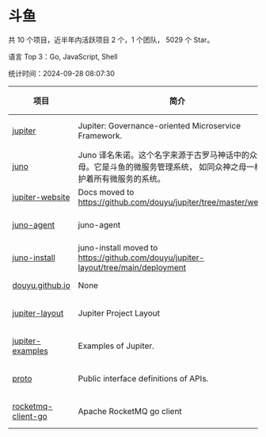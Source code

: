 # 斗鱼

共 10 个项目，近半年内活跃项目 2 个，1 个团队， 5029 个 Star。

语言 Top 3：Go, JavaScript, Shell

统计时间：2024-09-28 08:07:30

| 项目 | 简介 | 语言 | Star 数 | 协议 | 创建时间 | 最后更新时间 | 最后提交时间 |
| --- | --- | --- | --- | --- | --- | --- | --- |
| [jupiter](https://github.com/douyu/jupiter) | Jupiter: Governance-oriented Microservice Framework. | Go | 4392 | Apache License 2.0 | 2020-02-27 | 2024-09-27 | 2024-09-27 |
| [juno](https://github.com/douyu/juno) | Juno 译名朱诺。这个名字来源于古罗马神话中的众神之母。它是斗鱼的微服务管理系统， 如同众神之母一样守护着所有微服务的系统。 | JavaScript | 484 | Apache License 2.0 | 2020-05-21 | 2024-09-16 | 2024-08-15 |
| [jupiter-website](https://github.com/douyu/jupiter-website) | Docs moved to https://github.com/douyu/jupiter/tree/master/website | None | 22 | - | 2020-05-25 | 2023-01-27 | 2022-10-28 |
| [juno-agent](https://github.com/douyu/juno-agent) | juno-agent | Go | 52 | Apache License 2.0 | 2020-05-25 | 2024-09-27 | 2023-10-16 |
| [juno-install](https://github.com/douyu/juno-install) | juno-install moved to https://github.com/douyu/jupiter-layout/tree/main/deployment | Shell | 25 | - | 2020-07-09 | 2023-05-06 | 2022-10-31 |
| [douyu.github.io](https://github.com/douyu/douyu.github.io) | None | HTML | 1 | - | 2021-07-22 | 2021-07-23 | 2021-07-22 |
| [jupiter-layout](https://github.com/douyu/jupiter-layout) | Jupiter Project Layout | Go | 37 | Apache License 2.0 | 2022-05-11 | 2024-06-12 | 2024-02-05 |
| [jupiter-examples](https://github.com/douyu/jupiter-examples) | Examples of Jupiter. | Go | 14 | Apache License 2.0 | 2022-05-20 | 2024-01-31 | 2023-10-18 |
| [proto](https://github.com/douyu/proto) | Public interface definitions of APIs. | Go | 2 | Apache License 2.0 | 2023-03-31 | 2023-04-12 | 2023-12-22 |
| [rocketmq-client-go](https://github.com/douyu/rocketmq-client-go) | Apache RocketMQ go client | Go | 0 | Apache License 2.0 | 2023-12-07 | 2023-12-07 | 2023-12-07 |
